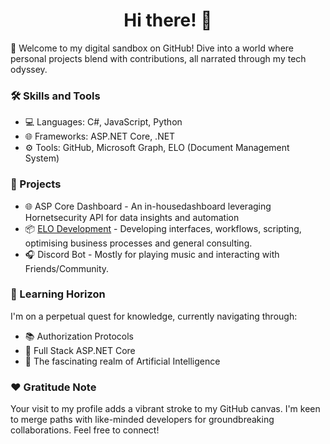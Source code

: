 <h1 align="center">Hi there! 👋</h1>

🚀 Welcome to my digital sandbox on GitHub! Dive into a world where personal projects blend with contributions, all narrated through my tech odyssey.

### 🛠️ Skills and Tools

- 💻 Languages: C#, JavaScript, Python
- 🌐 Frameworks: ASP.NET Core, .NET
- ⚙️ Tools: GitHub, Microsoft Graph, ELO (Document Management System)

### 📁 Projects

- 🌐 ASP Core Dashboard - An in-housedashboard leveraging Hornetsecurity API for data insights and automation
- 📦 [ELO Development](https://www.elo.com/de-de.html) - Developing interfaces, workflows, scripting, optimising business processes and general consulting.
- 🎧 Discord Bot - Mostly for playing music and interacting with Friends/Community.

### 🌱 Learning Horizon 

I'm on a perpetual quest for knowledge, currently navigating through:

- 📚 Authorization Protocols
- 🌟 Full Stack ASP.NET Core
- 🧠 The fascinating realm of Artificial Intelligence

### ❤️ Gratitude Note

Your visit to my profile adds a vibrant stroke to my GitHub canvas. I'm keen to merge paths with like-minded developers for groundbreaking collaborations. Feel free to connect!
